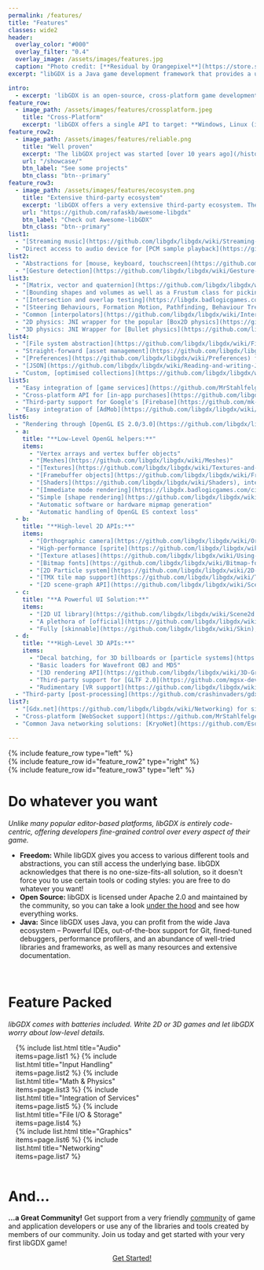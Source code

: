 ```yaml
---
permalink: /features/
title: "Features"
classes: wide2
header:
  overlay_color: "#000"
  overlay_filter: "0.4"
  overlay_image: /assets/images/features.jpg
  caption: "Photo credit: [**Residual by Orangepixel**](https://store.steampowered.com/app/1290780/Residual/)"
excerpt: "libGDX is a Java game development framework that provides a unified API that works across all supported platforms."

intro:
  - excerpt: 'libGDX is an open-source, cross-platform game development framework built in Java. Unlike many popular editor-based platforms, libGDX is entirely code-centric, offering developers fine-grained control over every aspect of their game. It is the perfect place for exploring ground-up implementations, built on top of lightning-fast OpenGL, and distributable to Desktop, HTML, Android, and iOS.'
feature_row:
  - image_path: /assets/images/features/crossplatform.jpeg
    title: "Cross-Platform"
    excerpt: 'libGDX offers a single API to target: **Windows, Linux (including the Raspberry Pi), macOS, Android, iOS and Web**. Developers can use various backends to access the capabilities of the host platform, **without having to write platform-specific code**. Rendering is handled on all platforms through Open GL ES 2.0/3.0.'
feature_row2:
  - image_path: /assets/images/features/reliable.png
    title: "Well proven"
    excerpt: 'The libGDX project was started [over 10 years ago](/history/). Over the years, libGDX and its community matured: nowadays, libGDX is a **[well proven](/showcase/) and reliable framework** with a sound base and documentation. Furthermore, there are plenty of games built on top of libGDX, many of which are open source.'
    url: "/showcase/"
    btn_label: "See some projects"
    btn_class: "btn--primary"
feature_row3:
  - image_path: /assets/images/features/ecosystem.png
    title: "Extensive third-party ecosystem"
    excerpt: 'libGDX offers a very extensive third-party ecosystem. There are numerous [tools](/dev/tools/) and libraries that take a lot of work off the hands of developers. [Awesome-libGDX](https://github.com/rafaskb/awesome-libgdx#readme) is a curated list of libGDX-centered **libraries** and a good starting point for anyone new in the libGDX world.'
    url: "https://github.com/rafaskb/awesome-libgdx"
    btn_label: "Check out Awesome-libGDX"
    btn_class: "btn--primary"
list1:
  - "[Streaming music](https://github.com/libgdx/libgdx/wiki/Streaming-music) and [sound effect playback](https://github.com/libgdx/libgdx/wiki/Sound-effects) for WAV, MP3 and OGG"
  - "Direct access to audio device for [PCM sample playback](https://github.com/libgdx/libgdx/wiki/Playing-pcm-audio) and [recording](https://github.com/libgdx/libgdx/wiki/Recording-pcm-audio)"
list2:
  - "Abstractions for [mouse, keyboard, touchscreen](https://github.com/libgdx/libgdx/wiki/Mouse%2C-Touch-and-Keyboard), [controllers](https://github.com/libgdx/gdx-controllers), [accelerometer](https://github.com/libgdx/libgdx/wiki/Accelerometer), [gyroscope](https://github.com/libgdx/libgdx/wiki/Gyroscope) and [compass](https://github.com/libgdx/libgdx/wiki/Compass)"
  - "[Gesture detection](https://github.com/libgdx/libgdx/wiki/Gesture-detection) (recognising taps, panning, flinging and pinch zooming)"
list3:
  - "[Matrix, vector and quaternion](https://github.com/libgdx/libgdx/wiki/Vectors%2C-matrices%2C-quaternions) classes; accelerated via native C code where possible (if you are interested in that, also note our [gdx-jnigen](https://github.com/libgdx/libgdx/wiki/jnigen) project)"
  - "[Bounding shapes and volumes as well as a Frustum class for picking and culling](https://github.com/libgdx/libgdx/wiki/Circles%2C-planes%2C-rays%2C-etc.)"
  - "[Intersection and overlap testing](https://libgdx.badlogicgames.com/ci/nightlies/docs/api/com/badlogic/gdx/math/Intersector.html)"
  - "[Steering Behaviours, Formation Motion, Pathfinding, Behaviour Trees and Finite State Machines](https://github.com/libgdx/gdx-ai)"
  - "Common [interpolators](https://github.com/libgdx/libgdx/wiki/Interpolation), different [spline implementations](https://github.com/libgdx/libgdx/wiki/Path-interface-and-Splines), concave polygon triangulators and more"
  - "2D physics: JNI wrapper for the popular [Box2D physics](https://github.com/libgdx/libgdx/wiki/Box2d) (see also [Box2DLights](https://github.com/libgdx/box2dlights)). Alternatively, you can take a look at [jbump](https://github.com/implicit-invocation/jbump) for a simpler physics implementation."
  - "3D physics: JNI Wrapper for [Bullet physics](https://github.com/libgdx/libgdx/wiki/Bullet-physics)"
list4:
  - "[File system abstraction](https://github.com/libgdx/libgdx/wiki/File-handling) for all platforms"
  - "Straight-forward [asset management](https://github.com/libgdx/libgdx/wiki/Managing-your-assets)"
  - "[Preferences](https://github.com/libgdx/libgdx/wiki/Preferences) for lightweight settings storage"
  - "[JSON](https://github.com/libgdx/libgdx/wiki/Reading-and-writing-JSON) and [XML](https://github.com/libgdx/libgdx/wiki/Reading-and-writing-XML) serialisation"
  - "Custom, [optimised collections](https://github.com/libgdx/libgdx/wiki/Collections), with primitive support"
list5:
  - "Easy integration of [game services](https://github.com/MrStahlfelge/gdx-gamesvcs), such as Google Play Games, Apple Game Center, and more."
  - "Cross-platform API for [in-app purchases](https://github.com/libgdx/gdx-pay)."
  - "Third-party support for Google's [Firebase](https://github.com/mk-5/gdx-fireapp), the [Steamworks API](https://github.com/code-disaster/steamworks4j), [gameanalytics.com](https://github.com/MrStahlfelge/gdx-gameanalytics) and Facebook's [Graph API](https://github.com/TomGrill/gdx-facebook)."
  - "Easy integration of [AdMob](https://github.com/libgdx/libgdx/wiki/Admob-in-libgdx)"
list6:
  - "Rendering through [OpenGL ES 2.0/3.0](https://github.com/libgdx/libgdx/wiki/OpenGL-%28ES%29-Support) on all platforms"
  - a:
    title: "**Low-Level OpenGL helpers:**"
    items:
      - "Vertex arrays and vertex buffer objects"
      - "[Meshes](https://github.com/libgdx/libgdx/wiki/Meshes)"
      - "[Textures](https://github.com/libgdx/libgdx/wiki/Textures-and-TextureRegions)"
      - "[Framebuffer objects](https://github.com/libgdx/libgdx/wiki/Frame-buffer-objects)"
      - "[Shaders](https://github.com/libgdx/libgdx/wiki/Shaders), integrating easily with meshes"
      - "[Immediate mode rendering](https://libgdx.badlogicgames.com/ci/nightlies/docs/api/com/badlogic/gdx/graphics/glutils/ImmediateModeRenderer.html) emulation"
      - "Simple [shape rendering](https://github.com/libgdx/libgdx/wiki/Rendering-shapes)"
      - "Automatic software or hardware mipmap generation"
      - "Automatic handling of OpenGL ES context loss"
  - b:
    title: "**High-level 2D APIs:**"
    items:
      - "[Orthographic camera](https://github.com/libgdx/libgdx/wiki/Orthographic-camera)"
      - "High-performance [sprite](https://github.com/libgdx/libgdx/wiki/Spritebatch%2C-Textureregions%2C-and-Sprites) batching and caching"
      - "[Texture atlases](https://github.com/libgdx/libgdx/wiki/Using-textureatlases), with whitespace stripping support. Either generated [offline](https://github.com/libgdx/libgdx/wiki/Packing-atlases-offline) or [at runtime](https://github.com/libgdx/libgdx/wiki/Packing-atlases-at-runtime)"
      - "[Bitmap fonts](https://github.com/libgdx/libgdx/wiki/Bitmap-fonts). Either generated offline or [loaded from TTF files](https://github.com/libgdx/libgdx/wiki/Gdx-freetype)"
      - "[2D Particle system](https://github.com/libgdx/libgdx/wiki/2D-ParticleEffects)"
      - "[TMX tile map support](https://github.com/libgdx/libgdx/wiki/Tile-maps)"
      - "[2D scene-graph API](https://github.com/libgdx/libgdx/wiki/Scene2d)"
  - c:
    title: "**A Powerful UI Solution:**"
    items:
      - "[2D UI library](https://github.com/libgdx/libgdx/wiki/Scene2d.ui), based on scene-graph API"
      - "A plethora of [official](https://github.com/libgdx/libgdx/wiki/Scene2d.ui#widgets) and third-party widgets"
      - "Fully [skinnable](https://github.com/libgdx/libgdx/wiki/Skin); [Composer](https://github.com/raeleus/skin-composer) for creating UI skins"
  - d:
    title: "**High-Level 3D APIs:**"
    items:
      - "Decal batching, for 3D billboards or [particle systems](https://github.com/libgdx/libgdx/wiki/3D-Particle-Effects)"
      - "Basic loaders for Wavefront OBJ and MD5"
      - "[3D rendering API](https://github.com/libgdx/libgdx/wiki/3D-Graphics) with materials, animation and lighting system and support for loading FBX models via fbx-conv"
      - "Third-party support for [GLTF 2.0](https://github.com/mgsx-dev/gdx-gltf)"
      - "Rudimentary [VR support](https://github.com/libgdx/libgdx/wiki/Virtual-Reality-%28VR%29)"
  - "Third-party [post-processing](https://github.com/crashinvaders/gdx-vfx) shader effects"
list7:
  - "[Gdx.net](https://github.com/libgdx/libgdx/wiki/Networking) for simple networking (TCP sockets and HTTP requests)"
  - "Cross-platform [WebSocket support](https://github.com/MrStahlfelge/gdx-websockets)"
  - "Common Java networking solutions: [KryoNet](https://github.com/EsotericSoftware/kryonet) & [Netty](https://github.com/netty/netty) (not supported on Web)"

---
```

<link rel="stylesheet" href="/assets/css/aos.css" />

<div data-aos="fade-right" data-aos-anchor-placement="top-bottom">
{% include feature_row type="left" %}
</div>

<div data-aos="fade-left" data-aos-anchor-placement="top-bottom">
{% include feature_row id="feature_row2" type="right" %}
</div>

<div data-aos="fade-right" data-aos-anchor-placement="top-bottom">
{% include feature_row id="feature_row3" type="left" %}
</div>

# Do whatever you want
_Unlike many popular editor-based platforms, libGDX is entirely code-centric, offering developers fine-grained control over every aspect of their game._

- **Freedom:** While libGDX gives you access to various different tools and abstractions, you can still access the underlying base. libGDX acknowledges that there is no one-size-fits-all solution, so it doesn't force you to use certain tools or coding styles: you are free to do whatever you want!
- **Open Source:** libGDX is licensed under Apache 2.0 and maintained by the community, so you can take a look [under the hood](https://github.com/libgdx/libgdx) and see how everything works.
- **Java:** Since libGDX uses Java, you can profit from the wide Java ecosystem – Powerful IDEs, out-of-the-box support for Git, fined-tuned debuggers, performance profilers, and an abundance of well-tried libraries and frameworks, as well as many resources and extensive documentation.

<br/>

# Feature Packed
_libGDX comes with batteries included. Write 2D or 3D games and let libGDX worry about low-level details._
<div class="row">
  <div class="column">
    {% include list.html title="Audio" items=page.list1 %}
    {% include list.html title="Input Handling" items=page.list2 %}
    {% include list.html title="Math & Physics" items=page.list3 %}
    {% include list.html title="Integration of Services" items=page.list5 %}
    {% include list.html title="File I/O & Storage" items=page.list4 %}
  </div>
  <div class="column">
    {% include list.html title="Graphics" items=page.list6 %}
    {% include list.html title="Networking" items=page.list7 %}
  </div>
</div>

<br/>

# And...
**...a Great Community!** Get support from a very friendly [community](/community/) of game and application developers or use any of the libraries and tools created by members of our community. Join us today and get started with your very first libGDX game!

<center><a href="/dev/setup/" class="btn btn--primary btn--large">Get Started!</a></center>

<style>
/* Clear floats after the columns */
.row:after {
  content: "";
  display: table;
  clear: both;
}

.column {
  float: left;
  width: 50%;
  padding-left: 15px;
  padding-right: 20px;
}

@media screen and (max-width: 600px) {
  .column {
    width: 100%;
  }
}
</style>

<script src="/assets/js/aos.js"></script>
<script>
  AOS.init({
    disable: window.matchMedia('(prefers-reduced-motion: reduce)')
  });
</script>
